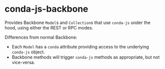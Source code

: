 # conda-js-backbone

Provides Backbone `Model`s and `Collection`s that use `conda-js` under the
hood, using either the REST or RPC modes.

Differences from normal Backbone:

- Each `Model` has a `conda` attribute providing access to the underlying
  `conda-js` object.
- Backbone methods will trigger `conda-js` methods as appropriate, but not
  vice-versa.
